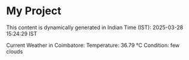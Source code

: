 # My Project

This content is dynamically generated in Indian Time (IST): 2025-03-28 15:24:29 IST


Current Weather in Coimbatore:
Temperature: 36.79 °C
Condition: few clouds
